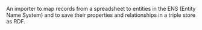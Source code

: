 An importer to map records from a spreadsheet to entities in the ENS (Entity Name System) and to save their properties and relationships in a triple store as RDF.